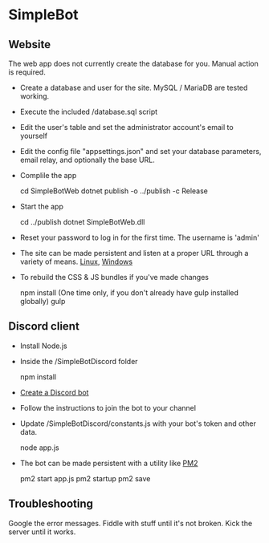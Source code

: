 ﻿# SimpleBot

## Website
The web app does not currently create the database for you. Manual action is required.
- Create a database and user for the site. MySQL / MariaDB are tested working.
- Execute the included /database.sql script
- Edit the user's table and set the administrator account's email to yourself
- Edit the config file "appsettings.json" and set your database parameters, email relay, and optionally the base URL.
- Complile the app

    cd SimpleBotWeb
    dotnet publish -o ../publish -c Release

- Start the app

    cd ../publish
    dotnet SimpleBotWeb.dll

- Reset your password to log in for the first time. The username is 'admin'
- The site can be made persistent and listen at a proper URL through a variety of means. [Linux](!https://docs.microsoft.com/en-us/aspnet/core/host-and-deploy/linux-nginx?view=aspnetcore-3.1), [Windows](!https://docs.microsoft.com/en-us/aspnet/core/tutorials/publish-to-iis?view=aspnetcore-3.1&tabs=visual-studio) 
- To rebuild the CSS & JS bundles if you've made changes

    npm install (One time only, if you don't already have gulp installed globally)
    gulp

## Discord client

- Install Node.js
- Inside the /SimpleBotDiscord folder

    npm install

- [Create a Discord bot](!https://discordpy.readthedocs.io/en/latest/discord.html)
- Follow the instructions to join the bot to your channel
- Update /SimpleBotDiscord/constants.js with your bot's token and other data.

    node app.js
    
- The bot can be made persistent with a utility like [PM2](!https://pm2.keymetrics.io/)

    pm2 start app.js
    pm2 startup
    pm2 save

## Troubleshooting
Google the error messages. Fiddle with stuff until it's not broken. Kick the server until it works. 
